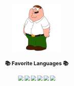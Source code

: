 <div id="header" align="center">
  <img src="/Media/Main.jpg" width="150px"/>
  <h3>📚 Favorite Languages 📚 <h3/>
  <div id="badges">
    <img width="35px" src="https://cdn.jsdelivr.net/gh/devicons/devicon/icons/html5/html5-original.svg" />
    <img width="35px" src="https://cdn.jsdelivr.net/gh/devicons/devicon/icons/javascript/javascript-original.svg" />
    <img width="35px" src="https://cdn.jsdelivr.net/gh/devicons/devicon/icons/nodejs/nodejs-original.svg" />
    <img width="35px" src="https://cdn.jsdelivr.net/gh/devicons/devicon/icons/css3/css3-original.svg" />
    <img width="35px" src="https://cdn.jsdelivr.net/gh/devicons/devicon/icons/lua/lua-plain-wordmark.svg" />
    <img width="35px" src="https://cdn.jsdelivr.net/gh/devicons/devicon/icons/csharp/csharp-original.svg" />
  </div>     
</div>

